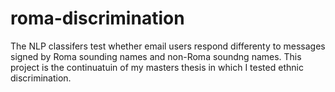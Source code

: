 # roma-discrimination

The NLP classifers test whether email users respond differenty to messages signed by Roma sounding names and non-Roma soundng names. This project is the continuatuin of my masters thesis in which I tested ethnic discrimination.
